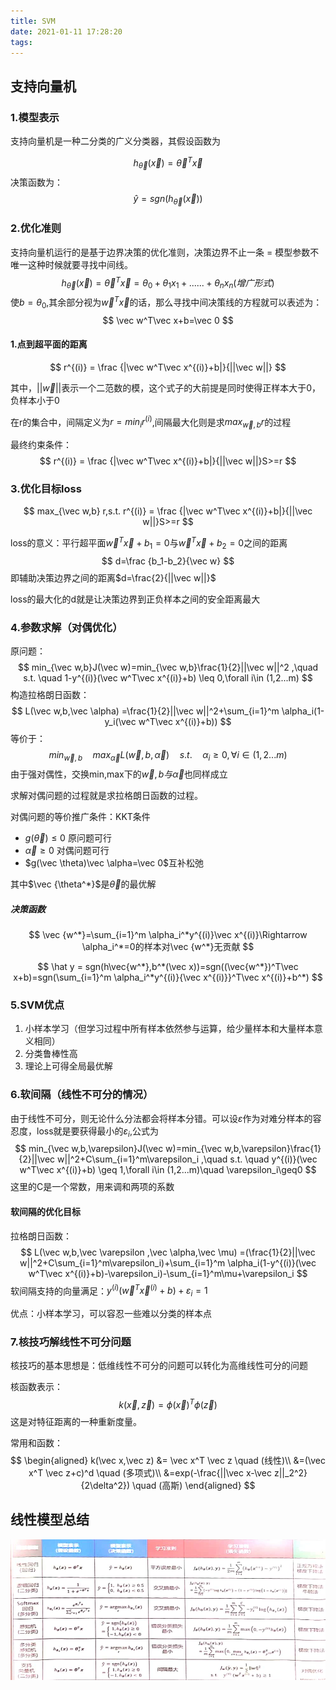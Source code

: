 ```yaml
---
title: SVM
date: 2021-01-11 17:28:20
tags:
---
```


## 支持向量机

### 1.模型表示

支持向量机是一种二分类的广义分类器，其假设函数为

<!-- more -->
$$
h_{\vec \theta}(\vec x)=\vec \theta^T\vec x
$$
决策函数为：
$$
\hat y=sgn(h_{\vec \theta}(\vec x))
$$

### 2.优化准则

支持向量机运行的是基于边界决策的优化准则，决策边界不止一条 = 模型参数不唯一这种时候就要寻找中间线。
$$
h_{\vec \theta}(\vec x)=\vec \theta^T\vec x = \theta_0+\theta_1x_1+......+\theta_nx_n (增广形式)
$$
使$b=\theta_0$,其余部分视为$\vec w^T\vec x$的话，那么寻找中间决策线的方程就可以表述为：
$$
\vec w^T\vec x+b=\vec 0
$$

#### 1.点到超平面的距离

$$
r^{(i)} = \frac {|\vec w^T\vec x^{(i)}+b|}{||\vec w||}
$$

其中，$||\vec w||$表示一个二范数的模，这个式子的大前提是同时使得正样本大于0，负样本小于0

在r的集合中，间隔定义为$r = min_ir^{(i)}$,间隔最大化则是求$max_{\vec w,b} r$的过程

最终约束条件：
$$
r^{(i)} = \frac {|\vec w^T\vec x^{(i)}+b|}{||\vec w||}S>=r
$$


### 3.优化目标loss

$$
max_{\vec w,b} r,s.t.  r^{(i)} = \frac {|\vec w^T\vec x^{(i)}+b|}{||\vec w||}S>=r
$$

loss的意义：平行超平面$\vec w^T\vec x+b_1=0$与$\vec w^T\vec x+b_2=0$之间的距离
$$
d=\frac {b_1-b_2}{\vec w}
$$
即辅助决策边界之间的距离$d=\frac{2}{||\vec w||}$

loss的最大化的d就是让决策边界到正负样本之间的安全距离最大

### 4.参数求解（对偶优化）

原问题：
$$
min_{\vec w,b}J(\vec w)=min_{\vec w,b}\frac{1}{2}||\vec w||^2 ,\quad s.t. \quad 1-y^{(i)}(\vec w^T\vec x^{(i)}+b) \leq 0,\forall i\in (1,2...m)
$$
构造拉格朗日函数：
$$
L(\vec w,b,\vec \alpha) =\frac{1}{2}||\vec w||^2+\sum_{i=1}^m \alpha_i(1-y_i(\vec w^T\vec x^{(i)}+b))
$$
等价于：
$$
min_{\vec w,b}\quad max_{\vec \alpha}L(\vec w,b,\vec \alpha)\quad s.t. \quad \alpha_i \geq0,\forall i\in (1,2...m)
$$
由于强对偶性，交换min,max下的$\vec w,b与\vec \alpha$也同样成立

求解对偶问题的过程就是求拉格朗日函数的过程。

对偶问题的等价推广条件：KKT条件

+ $g(\vec \theta)\leq 0$ 原问题可行
+ $\vec \alpha\geq0$ 对偶问题可行
+ $g(\vec \theta)\vec \alpha=\vec 0$互补松弛

其中$\vec {\theta^*}$是$\vec \theta$的最优解

##### 决策函数

$$
\vec {w^*}=\sum_{i=1}^m \alpha_i^*y^{(i)}\vec x^{(i)}\Rightarrow \alpha_i^*=0的样本对\vec {w^*}无贡献
$$

$$
\hat y = sgn(h\vec{w^*},b^*(\vec x))=sgn((\vec{w^*})^T\vec x+b)=sgn(\sum_{i=1}^m \alpha_i^*y^{(i)}{\vec x^{(i)}}^T\vec x^{(i)}+b^*)
$$

### 5.SVM优点

1. 小样本学习（但学习过程中所有样本依然参与运算，给少量样本和大量样本意义相同）
2. 分类鲁棒性高
3. 理论上可得全局最优解

### 6.软间隔（线性不可分的情况）

由于线性不可分，则无论什么分法都会将样本分错。可以设$\varepsilon$作为对难分样本的容忍度，loss就是要获得最小的$\varepsilon_i$,公式为
$$
min_{\vec w,b,\varepsilon}J(\vec w)=min_{\vec w,b,\varepsilon}\frac{1}{2}||\vec w||^2+C\sum_{i=1}^m\varepsilon_i ,\quad s.t. \quad y^{(i)}(\vec w^T\vec x^{(i)}+b) \geq 1,\forall i\in (1,2...m)\quad \varepsilon_i\geq0
$$
这里的C是一个常数，用来调和两项的系数

#### 软间隔的优化目标

拉格朗日函数：
$$
L(\vec w,b,\vec \varepsilon ,\vec \alpha,\vec \mu) =(\frac{1}{2}||\vec w||^2+C\sum_{i=1}^m\varepsilon_i)+\sum_{i=1}^m \alpha_i(1-y^{(i)}(\vec w^T\vec x^{(i)}+b)-\varepsilon_i)-\sum_{i=1}^m\mu+\varepsilon_i
$$
软间隔支持的向量满足：$y^{(i)}(\vec w^T\vec x^{(i)}+b)+\varepsilon_i=1$

优点：小样本学习，可以容忍一些难以分类的样本点

### 7.核技巧解线性不可分问题

核技巧的基本思想是：低维线性不可分的问题可以转化为高维线性可分的问题

核函数表示：
$$
k(\vec x,\vec z) = \phi(\vec x)^T \phi(\vec z)
$$
这是对特征距离的一种重新度量。

常用和函数：
$$
\begin{aligned}
k(\vec x,\vec z) &= \vec x^T \vec z  \quad (线性)\\
&=(\vec x^T \vec z+c)^d \quad (多项式)\\
&=exp(-\frac{||\vec x-\vec z||_2^2}{2\delta^2}) \quad (高斯)
\end{aligned}
$$

## 线性模型总结

![image-20210112160624373](SVM/image-20210112160624373.png)
